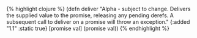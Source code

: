 {% highlight clojure %}
(defn deliver
  "Alpha - subject to change.
  Delivers the supplied value to the promise, releasing any pending
  derefs. A subsequent call to deliver on a promise will throw an exception."
  {:added "1.1"
   :static true}
  [promise val] (promise val))
{% endhighlight %}
